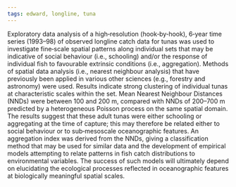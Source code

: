 ```yaml
---
tags: edward, longline, tuna
---
```

Exploratory data analysis of a high‐resolution (hook‐by‐hook), 6‐year time series (1993–98) of observed longline catch data for tunas was used to investigate fine‐scale spatial patterns along individual sets that may be indicative of social behaviour (i.e., schooling) and/or the response of individual fish to favourable extrinsic conditions (i.e., aggregation). Methods of spatial data analysis (i.e., nearest neighbour analysis) that have previously been applied in various other sciences (e.g., forestry and astronomy) were used. Results indicate strong clustering of individual tunas at characteristic scales within the set. Mean Nearest Neighbour Distances (NNDs) were between 100 and 200 m, compared with NNDs of 200–700 m predicted by a heterogeneous Poisson process on the same spatial domain. The results suggest that these adult tunas were either schooling or aggregating at the time of capture; this may therefore be related either to social behaviour or to sub‐mesoscale oceanographic features. An aggregation index was derived from the NNDs, giving a classification method that may be used for similar data and the development of empirical models attempting to relate patterns in fish catch distributions to environmental variables. The success of such models will ultimately depend on elucidating the ecological processes reflected in oceanographic features at biologically meaningful spatial scales.
